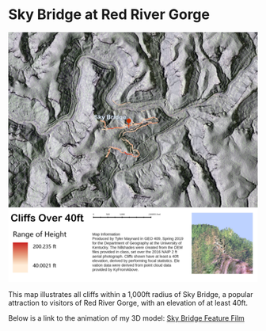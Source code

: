 # Sky Bridge at Red River Gorge

![Sky Bridge](../sky_bridge_72dpi.jpg)

This map illustrates all cliffs within a 1,000ft radius of Sky Bridge, a popular attraction to visitors of Red River Gorge, with an elevation of at least 40ft.

Below is a link to the animation of my 3D model:
[Sky Bridge Feature Film](https://youtu.be/-Wfv-hAZ4Sk)

